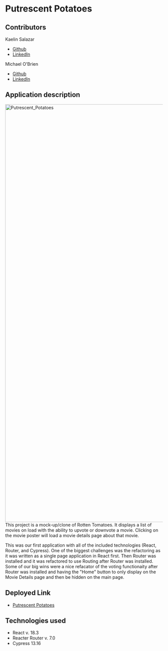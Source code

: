 # Putrescent Potatoes

## Contributors
Kaelin Salazar
- [Github](https://github.com/kaelinpsalazar) 
- [LinkedIn](https://www.linkedin.com/in/kaelin-salazar/)

Michael O'Brien
- [Github](https://github.com/MiTOBrien) 
- [LinkedIn](https://www.linkedin.com/in/michaelobrien67/)

## Application description
<img width="1333" alt="Putrescent_Potatoes" src="https://github.com/user-attachments/assets/69203811-f1c7-41ea-9c14-96a1740ef1af" />
This project is a mock-up/clone of Rotten Tomatoes.  It displays a list of movies on load with the ability to upvote or downvote a movie.  Clicking on the movie poster will load a movie details page about that movie.

This was our first application with all of the included technologies (React, Router, and Cypress).  One of the biggest challenges was the refactoring as it was written as a single page application in React first.  Then Router was installed and it was refactored to use Routing after Router was installed.  Some of our big wins were a nice refacator of the voting functionaity after Router was installed and having the "Home" button to only display on the Movie Details page and then be hidden on the main page.

## Deployed Link
- [Putrescent Potatoes](https://putrescent-potatoes.vercel.app/)

## Technologies used
- React v. 18.3
- Reacter Router v. 7.0
- Cypress 13.16
